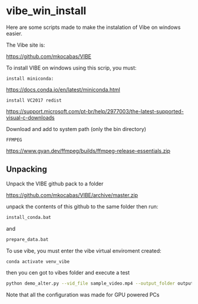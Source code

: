 # vibe_win_install

Here are some scripts made to make the instalation of Vibe on windows easier.

The Vibe site is:

https://github.com/mkocabas/VIBE

To install VIBE on windows using this scrip, you must:

`install miniconda:`

https://docs.conda.io/en/latest/miniconda.html


`install VC2017 redist`

https://support.microsoft.com/pt-br/help/2977003/the-latest-supported-visual-c-downloads

Download and add to system path (only the bin directory)

`FFMPEG`

https://www.gyan.dev/ffmpeg/builds/ffmpeg-release-essentials.zip



## Unpacking

Unpack the VIBE github pack to a folder

https://github.com/mkocabas/VIBE/archive/master.zip

unpack the contents of this github to the same folder
then run:
```bash
install_conda.bat
```
and
```bash
prepare_data.bat
```
To use vibe, you must enter the vibe virtual enviroment created:
```bash
conda activate venv_vibe
```

then you cen got to vibes folder and execute a test
```bash
python demo_alter.py --vid_file sample_video.mp4 --output_folder output/ --display 
```
Note that all the configuration was made for GPU powered PCs
